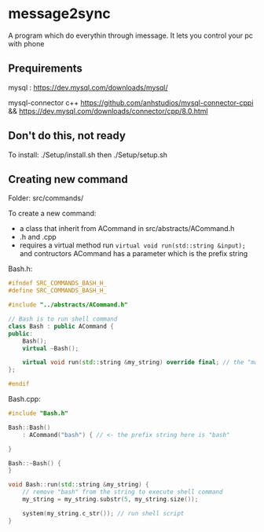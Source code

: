 # message2sync

A program which do everythin through imessage.
It lets you control your pc with phone

## Prequirements
mysql : https://dev.mysql.com/downloads/mysql/

mysql-connector c++  https://github.com/anhstudios/mysql-connector-cppi && https://dev.mysql.com/downloads/connector/cpp/8.0.html

## Don't do this, not ready
To install: ./Setup/install.sh
then ./Setup/setup.sh

## Creating new command

Folder: src/commands/

To create a new command:
 - a class that inherit from ACommand in src/abstracts/ACommand.h
 - .h and .cpp
 - requires a virtual method run `virtual void run(std::string &input);` and contructors ACommand has a parameter which is the prefix string

Bash.h:
```cpp
#ifndef SRC_COMMANDS_BASH_H_
#define SRC_COMMANDS_BASH_H_

#include "../abstracts/ACommand.h"

// Bash is to run shell command
class Bash : public ACommand {
public:
	Bash();
	virtual ~Bash();

	virtual void run(std::string &my_string) override final; // the "main" method
};

#endif
```

Bash.cpp:
```cpp
#include "Bash.h"

Bash::Bash()
	: ACommand("bash") { // <- the prefix string here is "bash"

}

Bash::~Bash() {
}

void Bash::run(std::string &my_string) {
	// remove "bash" from the string to execute shell command
	my_string = my_string.substr(5, my_string.size());

	system(my_string.c_str()); // run shell script
}
```
